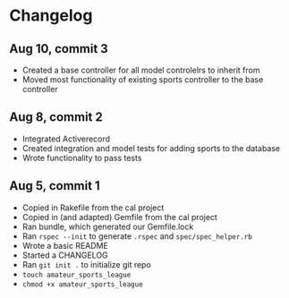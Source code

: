 # Changelog

## Aug 10, commit 3

  * Created a base controller for all model controlelrs to inherit from
  * Moved most functionality of existing sports controller to the base controller

## Aug 8, commit 2

  * Integrated Activerecord
  * Created integration and model tests for adding sports to the database
  * Wrote functionality to pass tests

## Aug 5, commit 1

  * Copied in Rakefile from the cal project
  * Copied in (and adapted) Gemfile from the cal project
  * Ran bundle, which generated our Gemfile.lock
  * Ran `rspec --init` to generate `.rspec` and `spec/spec_helper.rb`
  * Wrote a basic README
  * Started a CHANGELOG
  * Ran `git init .` to initialize git repo
  * `touch amateur_sports_league`
  * `chmod +x amateur_sports_league`
